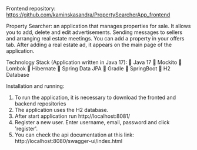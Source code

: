Frontend repository: https://github.com/kaminskasandra/PropertySearcherApp_frontend

Property Searcher: an application that manages properties for sale. It allows you to add, delete and edit advertisements. Sending messages to sellers and arranging real estate meetings. You can add a property in your offers tab. After adding a real estate ad, it appears on the main page of the application.

Technology Stack (Application written in Java 17): 
 Java 17 
 Mockito 
 Lombok 
 Hibernate 
 Spring Data JPA
 Gradle 
 SpringBoot 
 H2 Database

Installation and running:
1. To run the application, it is necessary to download the fronted and backend repositories
2. The application uses the H2 database.
3. After start application run http://localhost:8081/
4. Register a new user. Enter username, email, password and click 'register'.
5. You can check the api documentation at this link: http://localhost:8080/swagger-ui/index.html
